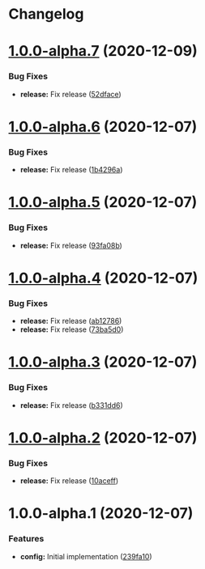 # Changelog

# [1.0.0-alpha.7](https://gitlab.schroedernet.software/schroedernet/commitlint-config/compare/v1.0.0-alpha.6...v1.0.0-alpha.7) (2020-12-09)


### Bug Fixes

* **release:** Fix release ([52dface](https://gitlab.schroedernet.software/schroedernet/commitlint-config/commit/52dfacedc950e1e761ee9f5c519964350faa8425))

# [1.0.0-alpha.6](https://gitlab.schroedernet.software/schroedernet/commitlint-config/compare/v1.0.0-alpha.5...v1.0.0-alpha.6) (2020-12-07)


### Bug Fixes

* **release:** Fix release ([1b4296a](https://gitlab.schroedernet.software/schroedernet/commitlint-config/commit/1b4296ae17942441151dd2bcdc15906185869cbe))

# [1.0.0-alpha.5](https://gitlab.schroedernet.software/schroedernet/commitlint-config/compare/v1.0.0-alpha.4...v1.0.0-alpha.5) (2020-12-07)


### Bug Fixes

* **release:** Fix release ([93fa08b](https://gitlab.schroedernet.software/schroedernet/commitlint-config/commit/93fa08b9167723b6650f67297e306fe064057135))

# [1.0.0-alpha.4](https://gitlab.schroedernet.software/schroedernet/commitlint-config/compare/v1.0.0-alpha.3...v1.0.0-alpha.4) (2020-12-07)


### Bug Fixes

* **release:** Fix release ([ab12786](https://gitlab.schroedernet.software/schroedernet/commitlint-config/commit/ab127867020f24a373f9343587c8efa9e2ffc6c7))
* **release:** Fix release ([73ba5d0](https://gitlab.schroedernet.software/schroedernet/commitlint-config/commit/73ba5d075855626a33c9f562f52f6c9b2c8f89f6))

# [1.0.0-alpha.3](https://gitlab.schroedernet.software/schroedernet/commitlint-config/compare/v1.0.0-alpha.2...v1.0.0-alpha.3) (2020-12-07)


### Bug Fixes

* **release:** Fix release ([b331dd6](https://gitlab.schroedernet.software/schroedernet/commitlint-config/commit/b331dd6e4fc4a50e17563976c1a143147ec658fe))

# [1.0.0-alpha.2](https://gitlab.schroedernet.software/schroedernet/commitlint-config/compare/v1.0.0-alpha.1...v1.0.0-alpha.2) (2020-12-07)


### Bug Fixes

* **release:** Fix release ([10aceff](https://gitlab.schroedernet.software/schroedernet/commitlint-config/commit/10aceffd7449ceaa6d971b5e4123ae8e60820988))

# 1.0.0-alpha.1 (2020-12-07)


### Features

* **config:** Initial implementation ([239fa10](https://gitlab.schroedernet.software/schroedernet/commitlint-config/commit/239fa10040cee2ae8afe1a0e1bf67b0fbfe1bc6e))
